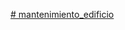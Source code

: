 [# mantenimiento_edificio](https://docs.google.com/document/d/1ub0BTh0m4eyBXH-7StQCzqtQlJmmwx_QgB1fnoviESE/edit)
